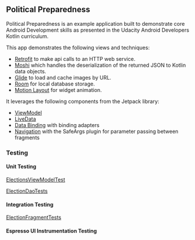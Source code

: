 ## Political Preparedness

Political Preparedness is an example application built to demonstrate core Android Development skills as presented in the Udacity Android Developers Kotlin curriculum. 

This app demonstrates the following views and techniques:

* [Retrofit](https://square.github.io/retrofit/) to make api calls to an HTTP web service.
* [Moshi](https://github.com/square/moshi) which handles the deserialization of the returned JSON to Kotlin data objects. 
* [Glide](https://bumptech.github.io/glide/) to load and cache images by URL.
* [Room](https://developer.android.com/training/data-storage/room) for local database storage.
* [Motion Layout](https://developer.android.com/develop/ui/views/animations/motionlayout) for widget animation. 
  
It leverages the following components from the Jetpack library:

* [ViewModel](https://developer.android.com/topic/libraries/architecture/viewmodel)
* [LiveData](https://developer.android.com/topic/libraries/architecture/livedata)
* [Data Binding](https://developer.android.com/topic/libraries/data-binding/) with binding adapters
* [Navigation](https://developer.android.com/topic/libraries/architecture/navigation/) with the SafeArgs plugin for parameter passing between fragments

### Testing

#### Unit Testing
[ElectionsViewModelTest](https://github.com/azzumw/CapstoneProject/blob/master/app/src/test/java/viewmodels/ElectionsViewModelTest.kt)

[ElectionDaoTests](https://github.com/azzumw/CapstoneProject/blob/master/app/src/androidTest/java/com/example/android/politicalpreparedness/database/ElectionDaoTests.kt)

#### Integration Testing
[ElectionFragmentTests](https://github.com/azzumw/CapstoneProject/blob/master/app/src/androidTest/java/com/example/android/politicalpreparedness/election/ElectionFragmentTests.kt)
#### Espresso UI Instrumentation Testing
